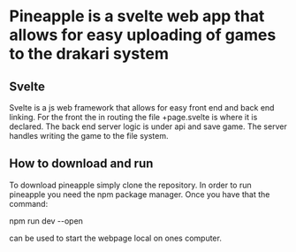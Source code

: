 # Pineapple is a svelte web app that allows for easy uploading of games to the drakari system

## Svelte

Svelte is a js web framework that allows for easy front end and back end linking. For the front the in routing the file +page.svelte is where it is declared. The back end server logic is under api and save game. The server handles writing the game to the file system.

## How to download and run

To download pineapple simply clone the repository. In order to run pineapple you need the npm package manager. Once you have that the command:

npm run dev --open

can be used to start the webpage local on ones computer.
